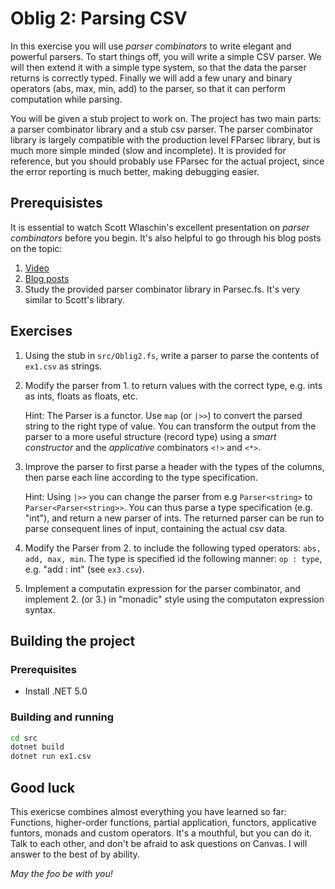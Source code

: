 # Oblig 2: Parsing CSV

In this exercise you will use _parser combinators_ to write
elegant and powerful parsers. To start things off, you will write a
simple CSV parser. We will then extend it with a simple type system, so that the
data the parser returns is correctly typed. Finally we will add a few unary and
binary operators (abs, max, min, add) to the parser, so that it can perform
computation while parsing.

You will be given a stub project to work on. The project has two main parts: a
parser combinator library and a stub csv parser. The parser combinator library
is largely compatible with the production level FParsec library, but is much
more simple minded (slow and incomplete). It is provided for reference, but you
should probably use FParsec for the actual project, since the error reporting is
much better, making debugging easier.

## Prerequisistes

It is essential to watch Scott Wlaschin's excellent presentation on _parser
combinators_ before you begin. It's also helpful to go through his blog posts on
the topic:

1. [Video](https://goo.gl/Cxa7NR)
2. [Blog posts](https://fsharpforfunandprofit.com/series/understanding-parser-combinators.html)
3. Study the provided parser combinator library in Parsec.fs. It's very similar
   to Scott's library.

## Exercises

1. Using the stub in ``src/Oblig2.fs``, write a parser to parse the contents
   of ``ex1.csv`` as strings.
2. Modify the parser from 1. to return values with the correct type, e.g.
   ints as ints, floats as floats, etc.

   Hint: The Parser is a functor. Use ``map`` (or ``|>>``) to convert the parsed
   string to the right type of value. You can transform the output from the
   parser to a more useful structure (record type) using a _smart constructor_
   and the _applicative_ combinators ``<!>`` and ``<*>``.
3. Improve the parser to first parse a header with the types of the columns,
   then parse each line according to the type specification.

   Hint: Using ``|>>`` you can change the parser from e.g ``Parser<string>`` to
   ``Parser<Parser<string>>``. You can thus parse a type specification (e.g. "int"),
   and return a new parser of ints. The returned parser can be run to parse
   consequent lines of input, containing the actual csv data.
4. Modify the Parser from 2. to include the following typed operators:
   ``abs, add, max, min``. The type is specified id the following manner: ``op :
   type``, e.g. "add : int" (see ``ex3.csv``).
5. Implement a computatin expression for the parser combinator, and implement 2.
   (or 3.) in "monadic" style using the computaton expression syntax.

## Building the project

### Prerequisites

* Install .NET 5.0

### Building and running

```sh
cd src
dotnet build
dotnet run ex1.csv
```

## Good luck

This exericse combines almost everything you have learned so far: Functions,
higher-order functions, partial application, functors, applicative funtors,
monads and custom operators. It's a mouthful, but you can do it. Talk to each
other, and don't be afraid to ask questions on Canvas. I will answer to the best
of by ability.

_May the foo be with you!_
